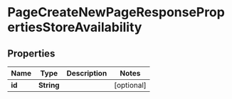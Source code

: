 

# PageCreateNewPageResponsePropertiesStoreAvailability


## Properties

| Name | Type | Description | Notes |
|------------ | ------------- | ------------- | -------------|
|**id** | **String** |  |  [optional] |



